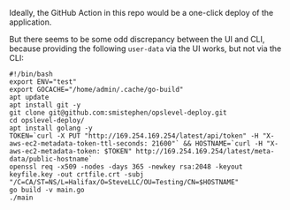 Ideally, the GitHub Action in this repo would be a one-click deploy of the application.

But there seems to be some odd discrepancy between the UI and CLI, because providing the following `user-data` via the UI works, but not via the CLI:

```
#!/bin/bash
export ENV="test"
export GOCACHE="/home/admin/.cache/go-build"
apt update
apt install git -y
git clone git@github.com:smistephen/opslevel-deploy.git
cd opslevel-deploy/
apt install golang -y
TOKEN=`curl -X PUT "http://169.254.169.254/latest/api/token" -H "X-aws-ec2-metadata-token-ttl-seconds: 21600"` && HOSTNAME=`curl -H "X-aws-ec2-metadata-token: $TOKEN" http://169.254.169.254/latest/meta-data/public-hostname`
openssl req -x509 -nodes -days 365 -newkey rsa:2048 -keyout keyfile.key -out crtfile.crt -subj "/C=CA/ST=NS/L=Halifax/O=SteveLLC/OU=Testing/CN=$HOSTNAME"
go build -v main.go
./main
```
